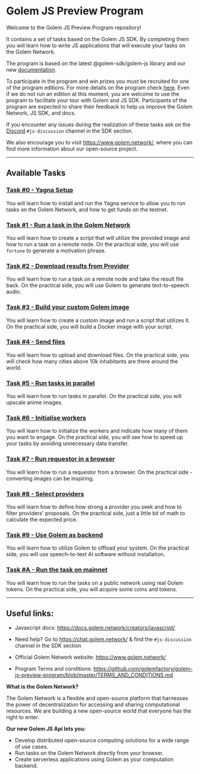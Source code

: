 # Golem JS Preview Program

Welcome to the Golem JS Preview Program repository! 

It contains a set of tasks based on the Golem JS SDK. By completing them you will learn how to write JS applications that will execute your tasks on the Golem Network. 

The program is based on the latest @golem-sdk/golem-js library and our new [documentation](https://docs.golem.network/creators/). 

To participate in the program and win prizes you must be recruited for one of the program editions. For more details on the program check [here](https://preview.golem.network/). Even if we do not run an edition at this moment, you are welcome to use the program to facilitate your tour with Golem and JS SDK. Participants of the program are expected to share their feedback to help us improve the Golem Network, JS SDK, and docs.

If you encounter any issues during the realization of these tasks ask on the 
[Discord](https://chat.golem.network/) `#js-discussion` channel in the SDK section. 

We also encourage you to visit https://www.golem.network/, where you can find more information about our open-source project.

---

## Available Tasks

### [Task #0 - Yagna Setup](tasks%2F0-yagna-setup)
You will learn how to install and run the Yagna service to allow you to run tasks on the Golem Network, and how to get funds on the testnet. 

### [Task #1 - Run a task in the Golem Network](tasks%2F1-run-a-task)
You will learn how to create a script that will utilize the provided image and how to run a task on a remote node. On the practical side, you will use `fortune` to generate a motivation phrase. 

### [Task #2 - Download results from Provider](tasks%2F2-get-the-results)
You will learn how to run a task on a remote node and take the result file back. On the practical side, you will use Golem to generate text-to-speech audio. 

### [Task #3 - Build your custom Golem image](tasks%2F3-build-your-image)
You will learn how to create a custom image and run a script that utilizes it. On the practical side, you will build a Docker image with your script.

### [Task #4 - Send files](tasks%2F4-send-files)
You will learn how to upload and download files. On the practical side, you will check how many cities above 10k inhabitants are there around the world.

### [Task #5 - Run tasks in parallel](tasks%2F5-run-tasks-in-parallel)
You will learn how to run tasks in parallel. On the practical side, you will upscale anime images. 

### [Task #6 - Initialise workers](tasks%2F6-initialise-workers)
You will learn how to initialize the workers and indicate how many of them you want to engage. On the practical side, you will see how to speed up your tasks by avoiding unnecessary data transfer. 

### [Task #7 - Run requestor in a browser](tasks%2F7-run-requestor-in-browser)
You will learn how to run a requestor from a browser. On the practical side - converting images can be inspiring.

### [Task #8 - Select providers](tasks%2F8-select-providers)
You will learn how to define how strong a provider you seek and how to filter providers' proposals. On the practical side, just a little bit of math to calculate the expected price. 

### [Task #9 - Use Golem as backend](tasks%2F9-use-as-backend)
You will learn how to utilize Golem to offload your system. On the practical side, you will use speech-to-text AI software without installation.

### [Task #A - Run the task on mainnet](tasks%2FA-run-on-mainnet)
You will learn how to run the tasks on a public network using real Golem tokens. On the practical side, you will acquire some coins and tokens. 


---

## Useful links:

- Javascript docs: https://docs.golem.network/creators/javascript/

- Need help? Go to https://chat.golem.network/ & find the `#js-discussion` channel in the SDK section

- Official Golem Network website: https://www.golem.network/

- Program Terms and conditions: https://github.com/golemfactory/golem-js-preview-program/blob/master/TERMS_AND_CONDITIONS.md


**What is the Golem Network?**

The Golem Network is a flexible and open-source platform that harnesses the power of decentralization for accessing and sharing computational resources.
We are building a new open-source world that everyone has the right to enter. 

**Our new Golem JS Api lets you:**

- Develop distributed open-source computing solutions for a wide range of use cases.
- Run tasks on the Golem Network directly from your browser.
- Create serverless applications using Golem as your computation backend.

